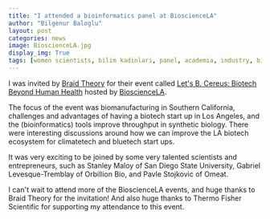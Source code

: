 ```yaml
---
title: "I attended a bioinformatics panel at BioscienceLA"
author: "Bilgenur Baloglu"
layout: post
categories: news
image: BioscienceLA.jpg
display_img: True
tags: [women scientists, bilim kadinlari, panel, academia, industry, bioinformatics, Singapore, biomonitoring]
---
```


I was invited by [Braid Theory](https://www.braidtheory.com/) for their event called [Let's B. Cereus: Biotech Beyond Human Health](https://www.eventbrite.com/e/lets-b-cereus-biotech-beyond-human-health-tickets-399613764527) hosted by [BioscienceLA](https://www.google.com/search?client=firefox-b-1-d&q=BioscienceLA). 

The focus of the event was biomanufacturing in Southern California, challenges and advantages of having a biotech start up in Los Angeles, and the (bioinformatics) tools improve throughput in synthetic biology. There were interesting discussions around how we can improve the LA biotech ecosystem for climatetech and bluetech start ups.

It was very exciting to be joined by some very talented scientists and entrepreneurs, such as Stanley Maloy of San Diego State University, Gabriel Levesque-Tremblay of Orbillion Bio, and Pavle Stojkovic of Omeat. 

I can't wait to attend more of the BioscienceLA events, and huge thanks to Braid Theory for the invitation! And also huge thanks to Thermo Fisher Scientific for supporting my attendance to this event.
